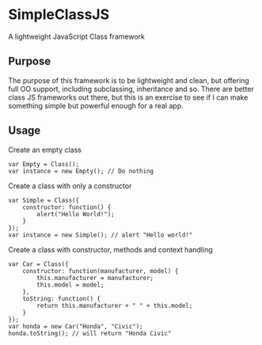 SimpleClassJS
=============
A lightweight JavaScript Class framework

Purpose
-------
The purpose of this framework is to be lightweight and clean, but offering
full OO support, including subclassing, inheritance and so.
There are better class JS frameworks out there, but this is an exercise to
see if I can make something simple but powerful enough for a real app.

Usage
-----

Create an empty class

    var Empty = Class();
    var instance = new Empty(); // Do nothing

Create a class with only a constructor

    var Simple = Class({
        constructor: function() {
            alert("Hello World!");
        }
    });
    var instance = new Simple(); // alert "Hello world!"

Create a class with constructor, methods and context handling

    var Car = Class({
        constructor: function(manufacturer, model) {
            this.manufacturer = manufacturer;
            this.model = model;
        },
        toString: function() {
            return this.manufacturer + " " + this.model;
        }
    });
    var honda = new Car("Honda", "Civic");
    honda.toString(); // will return "Honda Civic" 

